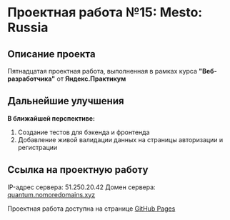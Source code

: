 # Проектная работа №15: Mesto: Russia

## Описание проекта

Пятнадцатая проектная работа, выполненная в рамках курса **"Веб-разработчика"** от **Яндекс.Практикум**

## Дальнейшие улучшения

**В ближайшей перспективе:**
1. Создание тестов для бэкенда и фронтенда
2. Добавление живой валидации данных на страницы авторизации и регистрации

## Ссылка на проектную работу

IP-адрес сервера: 51.250.20.42
Домен сервера: [quantum.nomoredomains.xyz](https://quantum.nomoredomains.xyz)

Проектная работа доступна на странице [GitHub Pages](https://github.com/artiquanta/react-mesto-api-full)